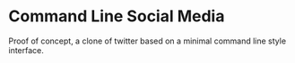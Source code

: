 # Command Line Social Media
Proof of concept, a clone of twitter based on a minimal command line style interface.
